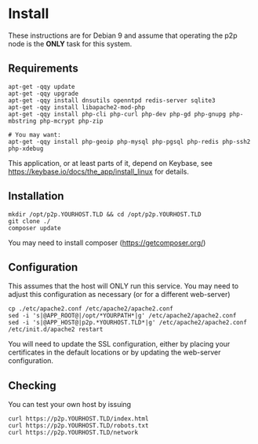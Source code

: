 # Install

These instructions are for Debian 9 and assume that operating the p2p node is the **ONLY** task for this system.


## Requirements

	apt-get -qqy update
	apt-get -qqy upgrade
	apt-get -qqy install dnsutils openntpd redis-server sqlite3
	apt-get -qqy install libapache2-mod-php
	apt-get -qqy install php-cli php-curl php-dev php-gd php-gnupg php-mbstring php-mcrypt php-zip

	# You may want:
	apt-get -qqy install php-geoip php-mysql php-pgsql php-redis php-ssh2 php-xdebug

This application, or at least parts of it, depend on Keybase, see https://keybase.io/docs/the_app/install_linux for details.


## Installation

	mkdir /opt/p2p.YOURHOST.TLD && cd /opt/p2p.YOURHOST.TLD
	git clone ./
	composer update

You may need to install composer (https://getcomposer.org/)


## Configuration

This assumes that the host will ONLY run this service.
You may need to adjust this configuration as necessary (or for a different web-server)

	cp ./etc/apache2.conf /etc/apache2/apache2.conf
	sed -i 's|@APP_ROOT@|/opt/*YOURPATH*|g' /etc/apache2/apache2.conf
	sed -i 's|@APP_HOST@|p2p.*YOURHOST.TLD*|g' /etc/apache2/apache2.conf
	/etc/init.d/apache2 restart

You will need to update the SSL configuration, either by placing your certificates in the default locations or by updating the web-server configuration.


## Checking

You can test your own host by issuing

	curl https://p2p.YOURHOST.TLD/index.html
	curl https://p2p.YOURHOST.TLD/robots.txt
	curl https://p2p.YOURHOST.TLD/network
